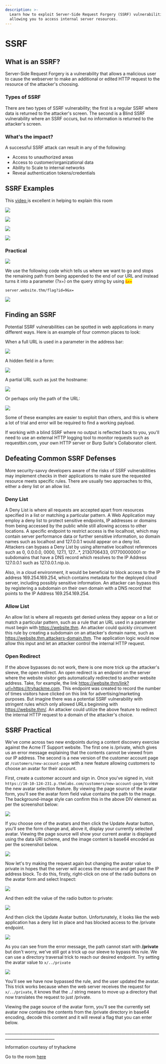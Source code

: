 ```yaml
---
description: >-
  Learn how to exploit Server-Side Request Forgery (SSRF) vulnerabilities,
  allowing you to access internal server resources.
---
```


# SSRF

## What is an SSRF?

Server-Side Request Forgery is a vulnerability that allows a malicious user to cause the webserver to make an additional or edited HTTP request to the resource of the attacker's choosing.

### Types of SSRF

There are two types of SSRF vulnerability; the first is a regular SSRF where data is returned to the attacker's screen. The second is a Blind SSRF vulnerability where an SSRF occurs, but no information is returned to the attacker's screen.

### What's the impact?

A successful SSRF attack can result in any of the following:

* Access to unauthorized areas
* Access to customer/organizational data
* Ability to Scale to internal networks
* Reveal authentication tokens/credentials

## SSRF Examples

This [video ](https://www.youtube.com/watch?v=zWGOJSnH0HI)is excellent in helping to explain this room

![](../../../.gitbook/assets/image.png)

![](<../../../.gitbook/assets/image (23) (1) (1) (1) (1) (1).png>)

![](<../../../.gitbook/assets/image (32) (1) (1) (1) (1).png>)

![](<../../../.gitbook/assets/image (24) (1) (1) (1) (1) (1).png>)

### Practical

![](<../../../.gitbook/assets/image (15) (1) (1) (1) (1) (1) (1) (1).png>)

We use the following code which tells us where we want to go and stops the remaining path from being appended to the end of our URL and instead turns it into a parameter (?x=) on the query string by using <mark style="color:red;">`&x=`</mark>

```
server.website.thm/flag?id=9&x=
```

![](<../../../.gitbook/assets/image (31) (1) (1) (1) (1).png>)

## Finding an SSRF

Potential SSRF vulnerabilities can be spotted in web applications in many different ways. Here is an example of four common places to look:

When a full URL is used in a parameter in the address bar:

![](<../../../.gitbook/assets/image (25) (1) (1) (1) (1) (1) (1) (1).png>)

A hidden field in a form:

![](<../../../.gitbook/assets/image (1) (1).png>)

A partial URL such as just the hostname:

![](<../../../.gitbook/assets/image (7) (1) (1) (1) (1) (1) (1).png>)

Or perhaps only the path of the URL:

![](<../../../.gitbook/assets/image (20) (1) (1) (1) (1) (1) (1) (1).png>)

Some of these examples are easier to exploit than others, and this is where a lot of trial and error will be required to find a working payload.

If working with a blind SSRF where no output is reflected back to you, you'll need to use an external HTTP logging tool to monitor requests such as requestbin.com, your own HTTP server or Burp Suite's Collaborator client.

## Defeating Common SSRF Defenses

More security-savvy developers aware of the risks of SSRF vulnerabilities may implement checks in their applications to make sure the requested resource meets specific rules. There are usually two approaches to this, either a deny list or an allow list.

### Deny List

A Deny List is where all requests are accepted apart from resources specified in a list or matching a particular pattern. A Web Application may employ a deny list to protect sensitive endpoints, IP addresses or domains from being accessed by the public while still allowing access to other locations. A specific endpoint to restrict access is the localhost, which may contain server performance data or further sensitive information, so domain names such as localhost and 127.0.0.1 would appear on a deny list. Attackers can bypass a Deny List by using alternative localhost references such as 0, 0.0.0.0, 0000, 127.1, 127._._.\*, 2130706433, 017700000001 or subdomains that have a DNS record which resolves to the IP Address 127.0.0.1 such as 127.0.0.1.nip.io.

Also, in a cloud environment, it would be beneficial to block access to the IP address 169.254.169.254, which contains metadata for the deployed cloud server, including possibly sensitive information. An attacker can bypass this by registering a subdomain on their own domain with a DNS record that points to the IP Address 169.254.169.254.

### Allow List

An allow list is where all requests get denied unless they appear on a list or match a particular pattern, such as a rule that an URL used in a parameter must begin with https://website.thm. An attacker could quickly circumvent this rule by creating a subdomain on an attacker's domain name, such as https://website.thm.attackers-domain.thm. The application logic would now allow this input and let an attacker control the internal HTTP request.

### Open Redirect

If the above bypasses do not work, there is one more trick up the attacker's sleeve, the open redirect. An open redirect is an endpoint on the server where the website visitor gets automatically redirected to another website address. Take, for example, the link https://website.thm/link?url=https://tryhackme.com. This endpoint was created to record the number of times visitors have clicked on this link for advertising/marketing purposes. But imagine there was a potential SSRF vulnerability with stringent rules which only allowed URLs beginning with https://website.thm/. An attacker could utilize the above feature to redirect the internal HTTP request to a domain of the attacker's choice.

## SSRF Practical

We've come across two new endpoints during a content discovery exercise against the Acme IT Support website. The first one is /private, which gives us an error message explaining that the contents cannot be viewed from our IP address. The second is a new version of the customer account page at `/customers/new-account-page` with a new feature allowing customers to choose an avatar for their account.

First, create a customer account and sign in. Once you've signed in, visit `https://10-10-124-231.p.thmlabs.com/customers/new-account-page` to view the new avatar selection feature. By viewing the page source of the avatar form, you'll see the avatar form field value contains the path to the image. The background-image style can confirm this in the above DIV element as per the screenshot below:

![](<../../../.gitbook/assets/image (3) (1).png>)

If you choose one of the avatars and then click the Update Avatar button, you'll see the form change and, above it, display your currently selected avatar. Viewing the page source will show your current avatar is displayed using the data URI scheme, and the image content is base64 encoded as per the screenshot below.

![](<../../../.gitbook/assets/image (29) (1) (1) (1) (1) (1) (1) (1) (1).png>)

Now let's try making the request again but changing the avatar value to private in hopes that the server will access the resource and get past the IP address block. To do this, firstly, right-click on one of the radio buttons on the avatar form and select Inspect:

![](<../../../.gitbook/assets/image (30) (1) (1) (1) (1) (1).png>)

And then edit the value of the radio button to private:

![](<../../../.gitbook/assets/image (33) (1) (1) (1) (1) (1) (1) (1).png>)

And then click the Update Avatar button. Unfortunately, it looks like the web application has a deny list in place and has blocked access to the /private endpoint.

![](<../../../.gitbook/assets/image (18) (1) (1) (1) (1) (1) (1).png>)

As you can see from the error message, the path cannot start with **/private** but don't worry, we've still got a trick up our sleeve to bypass this rule. We can use a directory traversal trick to reach our desired endpoint. Try setting the avatar value to `x/../private`

![](<../../../.gitbook/assets/image (8) (1) (1).png>)

You'll see we have now bypassed the rule, and the user updated the avatar. This trick works because when the web server receives the request for `x/../private`, it knows that the ../ string means to move up a directory that now translates the request to just /private.

Viewing the page source of the avatar form, you'll see the currently set avatar now contains the contents from the /private directory in base64 encoding, decode this content and it will reveal a flag that you can enter below.

\_\_\_\_\_\_\_\_\_\_\_\_\_\_\_\_\_\_\_\_\_\_\_\_\_\_\_\_\_\_\_\_\_\_\_\_\_\_\_\_\_\_\_\_\_\_\_\_\_\_\_\_\_\_\_\_\_\_\_\_\_\_\_\_\_\_\_\_\_\_\_\_\_\_\_\_\_\_\_\_\_\_\_\_\_\_\_\_\_\_\_\_\_\_\_\_\_\_\_\_\_\_\_

Information courtesy of tryhackme

Go to the room [here](https://tryhackme.com/room/ssrfqi)
